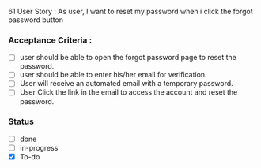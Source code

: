 61 User Story : As user, I want to reset my password when i click the forgot password button <br>
### Acceptance Criteria : 
- [ ] user should be able to open the forgot password page to reset the password.
- [ ] user should be able to enter his/her email for verification.
- [ ] User will receive an automated email with a temporary password.
- [ ] User Click the link in the email to access the account and reset the password.
 
### Status 
- [ ] done
- [ ] in-progress
- [x] To-do
